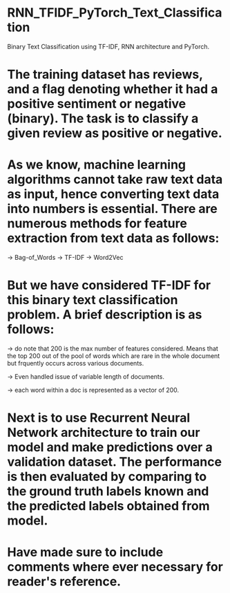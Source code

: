 # RNN_TFIDF_PyTorch_Text_Classification
Binary Text Classification using TF-IDF, RNN architecture and PyTorch. 

# The training dataset has reviews, and a flag denoting whether it had a positive sentiment or negative (binary). The task is to classify a given review as positive or negative. 

# As we know, machine learning algorithms cannot take raw text data as input, hence converting text data into numbers is essential. There are numerous methods for feature extraction from text data as follows: 
-> Bag-of_Words
-> TF-IDF 
-> Word2Vec
# But we have considered TF-IDF for this binary text classification problem. A brief description is as follows: 
-> do note that 200 is the max number of features considered. Means that the top 200 out of the pool of words which are rare in the whole document but frquently occurs across various documents. 

-> Even handled issue of variable length of documents. 

-> each word within a doc is represented as a vector of 200. 

# Next is to use Recurrent Neural Network architecture to train our model and make predictions over a validation dataset. The performance is then evaluated by comparing to the ground truth labels known and the predicted labels obtained from model. 

# Have made sure to include comments where ever necessary for reader's reference. 


